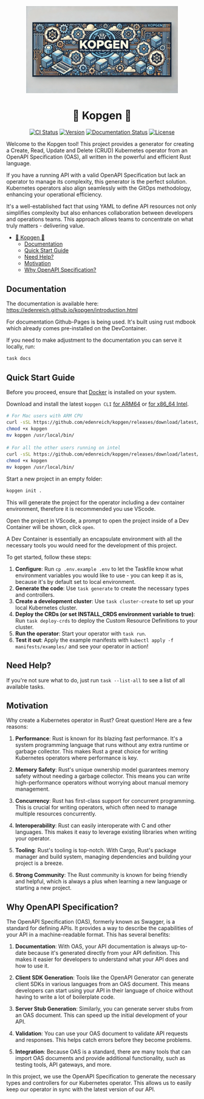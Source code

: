 <p align="center">
  <img src="logo/kopgen.webp" alt="Kopgen Logo" width="400"/>
</p>
<h1 align="center">🦀 Kopgen 🦀</h1>

<p align="center">
<a href="https://github.com/edenreich/kopgen/actions"><img src="https://github.com/edenreich/kopgen/actions/workflows/ci.yml/badge.svg" alt="CI Status"/></a>
<a href="https://github.com/edenreich/kopgen/releases"><img src="https://img.shields.io/github/v/release/edenreich/kopgen?color=blue&style=flat-square" alt="Version"/></a>
<a href="https://github.com/edenreich/kopgen/actions"><img src="https://github.com/edenreich/kopgen/actions/workflows/docs.yml/badge.svg" alt="Documentation Status"/></a>
<a href="https://github.com/edenreich/kopgen/blob/main/LICENSE"><img src="https://img.shields.io/github/license/edenreich/kopgen?color=blue&style=flat-square" alt="License"/></a>
</p>

Welcome to the Kopgen tool! This project provides a generator for creating a Create, Read, Update and Delete (CRUD) Kubernetes operator from an OpenAPI Specification (OAS), all written in the powerful and efficient Rust language.

If you have a running API with a valid OpenAPI Specification but lack an operator to manage its complexity, this generator is the perfect solution. Kubernetes operators also align seamlessly with the GitOps methodology, enhancing your operational efficiency.

It's a well-established fact that using YAML to define API resources not only simplifies complexity but also enhances collaboration between developers and operations teams. This approach allows teams to concentrate on what truly matters - delivering value.

- [🦀 Kopgen 🦀](#-kopgen-)
  - [Documentation](#documentation)
  - [Quick Start Guide](#quick-start-guide)
  - [Need Help?](#need-help)
  - [Motivation](#motivation)
  - [Why OpenAPI Specification?](#why-openapi-specification)

## Documentation

The documentation is available here: https://edenreich.github.io/kopgen/introduction.html

For documentation Github-Pages is being used.
It's built using rust mdbook which already comes pre-installed on the DevContainer.

If you need to make adjustment to the documentation you can serve it locally, run:

```bash
task docs
```

## Quick Start Guide

Before you proceed, ensure that [Docker](https://docs.docker.com/engine/install/) is installed on your system.

Download and install the latest `kopgen CLI` [for ARM64](https://github.com/edenreich/kopgen/releases/download/latest/kopgen_aarch64-unknown-linux-musl) or [for x86_64 Intel](https://github.com/edenreich/kopgen/releases/download/v1.7.0/kopgen_x86_64-unknown-linux-musl).

```bash
# For Mac users with ARM CPU
curl -sSL https://github.com/edenreich/kopgen/releases/download/latest/kopgen_aarch64-unknown-linux-musl -o kopgen
chmod +x kopgen
mv kopgen /usr/local/bin/

# For all the other users running on intel
curl -sSL https://github.com/edenreich/kopgen/releases/download/latest/kopgen_x86_64-unknown-linux-musl -o kopgen
chmod +x kopgen
mv kopgen /usr/local/bin/
```

Start a new project in an empty folder:

```bash
kopgen init .
```

This will generate the project for the operator including a dev container environment, therefore it is recommended you use VScode.

Open the project in VScode, a prompt to open the project inside of a Dev Container will be shown, click `open`.

A Dev Container is essentially an encapsulate environment with all the necessary tools you would need for the development of this project.

To get started, follow these steps:

1. **Configure**: Run `cp .env.example .env` to let the Taskfile know what environment variables you would like to use - you can keep it as is, because it's by default set to local environment.
2. **Generate the code**: Use `task generate` to create the necessary types and controllers.
3. **Create a development cluster**: Use `task cluster-create` to set up your local Kubernetes cluster.
4. **Deploy the CRDs (or set INSTALL_CRDS environment variable to true)**: Run `task deploy-crds` to deploy the Custom Resource Definitions to your cluster.
5. **Run the operator**: Start your operator with `task run`.
6. **Test it out**: Apply the example manifests with `kubectl apply -f manifests/examples/` and see your operator in action!

## Need Help?

If you're not sure what to do, just run `task --list-all` to see a list of all available tasks.

## Motivation

Why create a Kubernetes operator in Rust? Great question! Here are a few reasons:

1. **Performance**: Rust is known for its blazing fast performance. It's a system programming language that runs without any extra runtime or garbage collector. This makes Rust a great choice for writing Kubernetes operators where performance is key.

2. **Memory Safety**: Rust's unique ownership model guarantees memory safety without needing a garbage collector. This means you can write high-performance operators without worrying about manual memory management.

3. **Concurrency**: Rust has first-class support for concurrent programming. This is crucial for writing operators, which often need to manage multiple resources concurrently.

4. **Interoperability**: Rust can easily interoperate with C and other languages. This makes it easy to leverage existing libraries when writing your operator.

5. **Tooling**: Rust's tooling is top-notch. With Cargo, Rust's package manager and build system, managing dependencies and building your project is a breeze.

6. **Strong Community**: The Rust community is known for being friendly and helpful, which is always a plus when learning a new language or starting a new project.

## Why OpenAPI Specification?

The OpenAPI Specification (OAS), formerly known as Swagger, is a standard for defining APIs. It provides a way to describe the capabilities of your API in a machine-readable format. This has several benefits:

1. **Documentation**: With OAS, your API documentation is always up-to-date because it's generated directly from your API definition. This makes it easier for developers to understand what your API does and how to use it.

2. **Client SDK Generation**: Tools like the OpenAPI Generator can generate client SDKs in various languages from an OAS document. This means developers can start using your API in their language of choice without having to write a lot of boilerplate code.

3. **Server Stub Generation**: Similarly, you can generate server stubs from an OAS document. This can speed up the initial development of your API.

4. **Validation**: You can use your OAS document to validate API requests and responses. This helps catch errors before they become problems.

5. **Integration**: Because OAS is a standard, there are many tools that can import OAS documents and provide additional functionality, such as testing tools, API gateways, and more.

In this project, we use the OpenAPI Specification to generate the necessary types and controllers for our Kubernetes operator. This allows us to easily keep our operator in sync with the latest version of our API.
